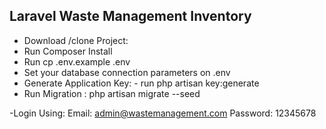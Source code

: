 ## Laravel Waste Management Inventory
- Download /clone Project:
- Run Composer Install
- Run cp .env.example .env
- Set your database connection parameters on .env
- Generate Application Key: - run php artisan key:generate
- Run Migration : php artisan migrate --seed

-Login Using: 
    Email: admin@wastemanagement.com
    Password: 12345678

